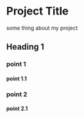# Project Title

some thing about my project

## Heading 1
### point 1
#### point 1.1
### point 2
#### point 2.1